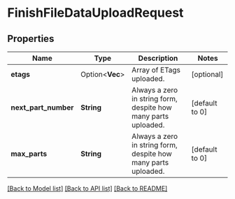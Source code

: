 # FinishFileDataUploadRequest

## Properties

Name | Type | Description | Notes
------------ | ------------- | ------------- | -------------
**etags** | Option<**Vec<String>**> | Array of ETags uploaded. | [optional]
**next_part_number** | **String** | Always a zero in string form, despite how many parts uploaded. | [default to 0]
**max_parts** | **String** | Always a zero in string form, despite how many parts uploaded. | [default to 0]

[[Back to Model list]](../README.md#documentation-for-models) [[Back to API list]](../README.md#documentation-for-api-endpoints) [[Back to README]](../README.md)


